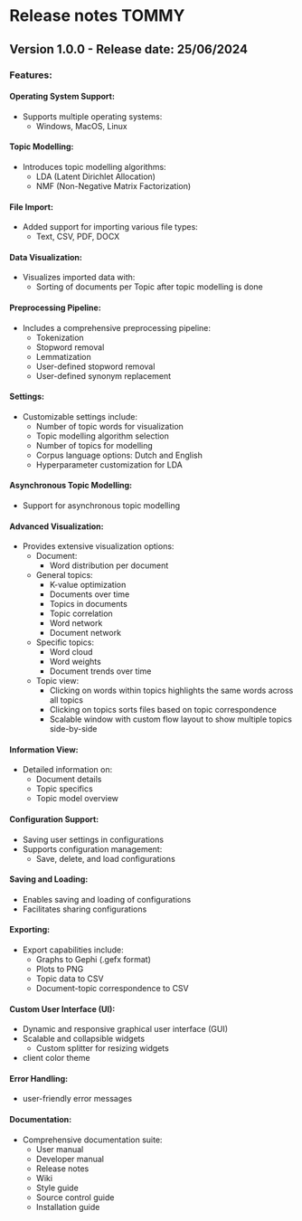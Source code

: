 # Release notes TOMMY

## Version 1.0.0 - Release date: 25/06/2024

### Features:

#### Operating System Support:
- Supports multiple operating systems:
  - Windows, MacOS, Linux

#### Topic Modelling:
- Introduces topic modelling algorithms:
  - LDA (Latent Dirichlet Allocation)
  - NMF (Non-Negative Matrix Factorization)

#### File Import:
- Added support for importing various file types:
  - Text, CSV, PDF, DOCX

#### Data Visualization:
- Visualizes imported data with:
  - Sorting of documents per Topic after topic modelling is done

#### Preprocessing Pipeline:
- Includes a comprehensive preprocessing pipeline:
  - Tokenization
  - Stopword removal
  - Lemmatization
  - User-defined stopword removal
  - User-defined synonym replacement

#### Settings:
- Customizable settings include:
  - Number of topic words for visualization
  - Topic modelling algorithm selection
  - Number of topics for modelling
  - Corpus language options: Dutch and English
  - Hyperparameter customization for LDA

#### Asynchronous Topic Modelling:
- Support for asynchronous topic modelling

#### Advanced Visualization:
- Provides extensive visualization options:
  - Document:
    - Word distribution per document
  - General topics:
    - K-value optimization
    - Documents over time
    - Topics in documents
    - Topic correlation
    - Word network
    - Document network
  - Specific topics:
    - Word cloud
    - Word weights
    - Document trends over time
  - Topic view:
    - Clicking on words within topics highlights the same words across all topics
    - Clicking on topics sorts files based on topic correspondence
    - Scalable window with custom flow layout to show multiple topics side-by-side

#### Information View:
- Detailed information on:
  - Document details
  - Topic specifics
  - Topic model overview

#### Configuration Support:
- Saving user settings in configurations
- Supports configuration management:
  - Save, delete, and load configurations

#### Saving and Loading:
- Enables saving and loading of configurations
- Facilitates sharing configurations

#### Exporting:
- Export capabilities include:
  - Graphs to Gephi (.gefx format)
  - Plots to PNG
  - Topic data to CSV
  - Document-topic correspondence to CSV

#### Custom User Interface (UI):
- Dynamic and responsive graphical user interface (GUI)
- Scalable and collapsible widgets
  - Custom splitter for resizing widgets
- client color theme

#### Error Handling:
- user-friendly error messages

#### Documentation:
- Comprehensive documentation suite:
  - User manual
  - Developer manual
  - Release notes
  - Wiki
  - Style guide
  - Source control guide
  - Installation guide